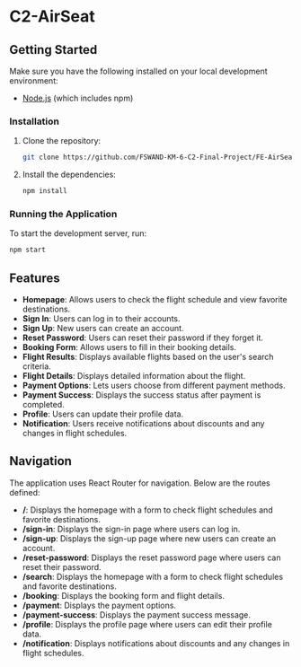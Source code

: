 # C2-AirSeat

## Getting Started

Make sure you have the following installed on your local development environment:

- [Node.js](https://nodejs.org/) (which includes npm)

### Installation

1. Clone the repository:

   ```bash
   git clone https://github.com/FSWAND-KM-6-C2-Final-Project/FE-AirSeat.git
   ```

2. Install the dependencies:

   ```bash
   npm install
   ```

### Running the Application

To start the development server, run:

```bash
npm start
```

## Features

- **Homepage**: Allows users to check the flight schedule and view favorite destinations.
- **Sign In**: Users can log in to their accounts.
- **Sign Up**: New users can create an account.
- **Reset Password**: Users can reset their password if they forget it.
- **Booking Form**: Allows users to fill in their booking details.
- **Flight Results**: Displays available flights based on the user's search criteria.
- **Flight Details**: Displays detailed information about the flight.
- **Payment Options**: Lets users choose from different payment methods.
- **Payment Success**: Displays the success status after payment is completed.
- **Profile**: Users can update their profile data.
- **Notification**: Users receive notifications about discounts and any changes in flight schedules.


## Navigation
The application uses React Router for navigation. Below are the routes defined:

- **/**: Displays the homepage with a form to check flight schedules and favorite destinations.
- **/sign-in**: Displays the sign-in page where users can log in.
- **/sign-up**: Displays the sign-up page where new users can create an account.
- **/reset-password**: Displays the reset password page where users can reset their password.
- **/search**: Displays the homepage with a form to check flight schedules and favorite destinations.
- **/booking**: Displays the booking form and flight details.
- **/payment**: Displays the payment options.
- **/payment-success**: Displays the payment success message.
- **/profile**: Displays the profile page where users can edit their profile data.
- **/notification**: Displays notifications about discounts and any changes in flight schedules.

